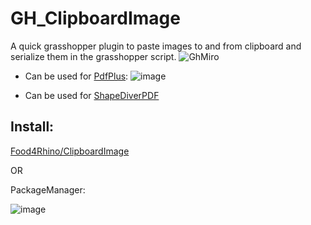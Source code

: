 # GH_ClipboardImage
A quick grasshopper plugin to paste images to and from clipboard and serialize them in the grasshopper script.
![GhMiro](https://user-images.githubusercontent.com/19936679/234115588-e1487561-b046-4734-849d-7b62c0940f34.gif)


- Can be used for [PdfPlus](https://github.com/interopxyz/PdfPlus):
![image](https://github.com/Sonderwoods/GH_ClipboardImage/assets/19936679/849d670d-c93a-4d7a-9d17-7aee166b4c80)

- Can be used for [ShapeDiverPDF](https://www.shapediver.com/blog/how-to-export-pdf-files-from-grasshopper)

## Install:

[Food4Rhino/ClipboardImage](https://www.food4rhino.com/en/app/clipboardimage)

OR 

PackageManager:


![image](https://github.com/Sonderwoods/GH_ClipboardImage/assets/19936679/028258ae-5c4f-4797-8a98-62c81a33143d)

